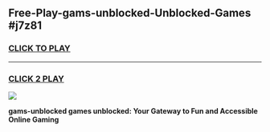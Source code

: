
## Free-Play-gams-unblocked-Unblocked-Games #j7z81
<h3>
<a href="https://news.freeplayer.one?title=gams-unblocked&ref=8M">CLICK TO PLAY</a></h3>
<hr>

<h3>
<a href="https://news.freeplayer.one?title=gams-unblocked&ref=8M">CLICK 2 PLAY</a>
  
</h3>

<a href="https://news.freeplayer.one?title=gams-unblocked&ref=8M"><img src="https://clearcache.store/games.png"></a>


**gams-unblocked games unblocked: Your Gateway to Fun and Accessible Online Gaming**

